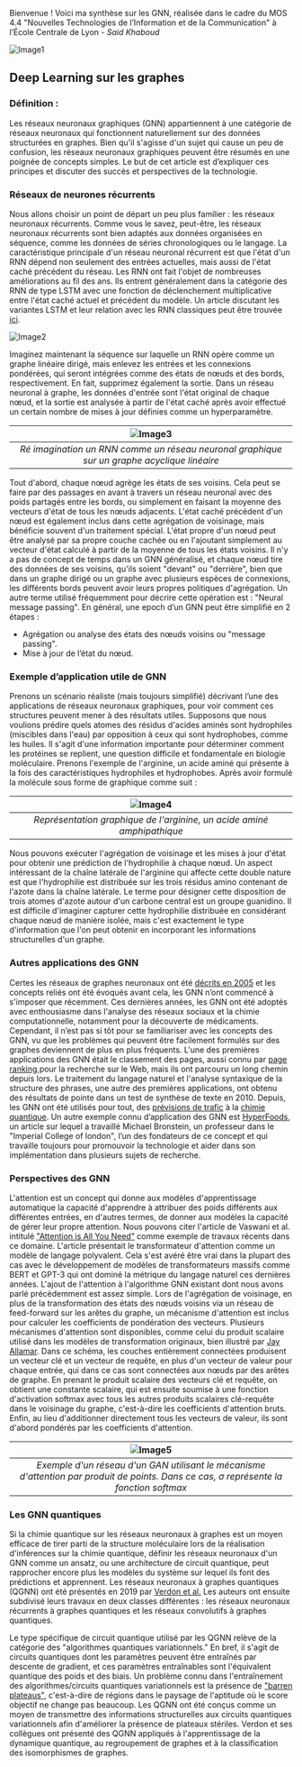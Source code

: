 Bienvenue ! Voici ma synthèse sur les GNN, réalisée dans le cadre du MOS 4.4 "Nouvelles Technologies de l’Information et de la Communication" à l’École Centrale de Lyon - *Said Khaboud*

![Image1](fabric.jpg)

## Deep Learning sur les graphes

### Définition :
Les réseaux neuronaux graphiques (GNN) appartiennent à une catégorie de réseaux neuronaux qui fonctionnent naturellement sur des données structurées en graphes. Bien qu'il s'agisse d'un sujet qui cause un peu de confusion, les réseaux neuronaux graphiques peuvent être résumés en une poignée de concepts simples. Le but de cet article est d’expliquer ces principes et discuter des succès et perspectives de la technologie.

### Réseaux de neurones récurrents
Nous allons choisir un point de départ un peu plus familier : les réseaux neuronaux récurrents. Comme vous le savez, peut-être, les réseaux neuronaux récurrents sont bien adaptés aux données organisées en séquence, comme les données de séries chronologiques ou le langage. La caractéristique principale d'un réseau neuronal récurrent est que l'état d'un RNN dépend non seulement des entrées actuelles, mais aussi de l'état caché précédent du réseau. Les RNN ont fait l'objet de nombreuses améliorations au fil des ans. Ils entrent généralement dans la catégorie des RNN de type LSTM avec une fonction de déclenchement multiplicative entre l'état caché actuel et précédent du modèle. Un article discutant les variantes LSTM et leur relation avec les RNN classiques peut être trouvée [ici](https://www.exxactcorp.com/blog/Deep-Learning/5-types-of-lstm-recurrent-neural-networks-and-what-to-do-with-them).

![Image2](rnn.png)

Imaginez maintenant la séquence sur laquelle un RNN opère comme un graphe linéaire dirigé, mais enlevez les entrées et les connexions pondérées, qui seront intégrées comme des états de nœuds et des bords, respectivement. En fait, supprimez également la sortie. Dans un réseau neuronal à graphe, les données d'entrée sont l'état original de chaque nœud, et la sortie est analysée à partir de l'état caché après avoir effectué un certain nombre de mises à jour définies comme un hyperparamètre.

| ![Image3](rnn2.png) | 
|:--:| 
| *Ré imagination un RNN comme un réseau neuronal graphique sur un graphe acyclique linéaire* |

Tout d'abord, chaque nœud agrège les états de ses voisins. Cela peut se faire par des passages en avant à travers un réseau neuronal avec des poids partagés entre les bords, ou simplement en faisant la moyenne des vecteurs d'état de tous les nœuds adjacents. L'état caché précédent d'un nœud est également inclus dans cette agrégation de voisinage, mais bénéficie souvent d'un traitement spécial. L'état propre d'un nœud peut être analysé par sa propre couche cachée ou en l'ajoutant simplement au vecteur d'état calculé à partir de la moyenne de tous les états voisins. Il n'y a pas de concept de temps dans un GNN généralisé, et chaque nœud tire des données de ses voisins, qu'ils soient "devant" ou "derrière", bien que dans un graphe dirigé ou un graphe avec plusieurs espèces de connexions, les différents bords peuvent avoir leurs propres politiques d'agrégation. Un autre terme utilisé fréquemment pour décrire cette opération est : "Neural message passing".
En général, une epoch d’un GNN peut être simplifié en 2 étapes :
- Agrégation ou analyse des états des nœuds voisins ou "message passing".
- Mise à jour de l’état du nœud.

### Exemple d’application utile de GNN
Prenons un scénario réaliste (mais toujours simplifié) décrivant l’une des applications de réseaux neuronaux graphiques, pour voir comment ces structures peuvent mener à des résultats utiles. Supposons que nous voulions prédire quels atomes des résidus d'acides aminés sont hydrophiles (miscibles dans l'eau) par opposition à ceux qui sont hydrophobes, comme les huiles. Il s'agit d'une information importante pour déterminer comment les protéines se replient, une question difficile et fondamentale en biologie moléculaire. Prenons l'exemple de l'arginine, un acide aminé qui présente à la fois des caractéristiques hydrophiles et hydrophobes. Après avoir formulé la molécule sous forme de graphique comme suit :

| ![Image4](protein.png) | 
|:--:| 
| *Représentation graphique de l'arginine, un acide aminé amphipathique* |

Nous pouvons exécuter l'agrégation de voisinage et les mises à jour d'état pour obtenir une prédiction de l'hydrophilie à chaque nœud.
Un aspect intéressant de la chaîne latérale de l'arginine qui affecte cette double nature est que l'hydrophilie est distribuée sur les trois résidus amino contenant de l'azote dans la chaîne latérale. Le terme pour désigner cette disposition de trois atomes d'azote autour d'un carbone central est un groupe guanidino. Il est difficile d'imaginer capturer cette hydrophilie distribuée en considérant chaque nœud de manière isolée, mais c'est exactement le type d'information que l'on peut obtenir en incorporant les informations structurelles d'un graphe.

### Autres applications des GNN
Certes les réseaux de graphes neuronaux ont été [décrits en 2005](https://www.semanticscholar.org/paper/A-new-model-for-learning-in-graph-domains-Gori-Monfardini/9ca9f28676ad788d04ba24a51141a9a0a0df4d67) et les concepts reliés ont été évoqués avant cela, les GNN n’ont commencé à s'imposer que récemment. Ces dernières années, les GNN ont été adoptés avec enthousiasme dans l'analyse des réseaux sociaux et la chimie computationnelle, notamment pour la découverte de médicaments. Cependant, il n’est pas si tôt pour se familiariser avec les concepts des GNN, vu que les problèmes qui peuvent être facilement formulés sur des graphes deviennent de plus en plus fréquents.
L'une des premières applications des GNN était le classement des pages, aussi connu par [page ranking]( https://www.semanticscholar.org/paper/Graph-neural-networks-for-ranking-Web-pages-Scarselli-Yong/769bfd4a4b45979cf83bb56c054ebcaaaf8b35d7),pour la recherche sur le Web, mais ils ont parcouru un long chemin depuis lors. Le traitement du langage naturel et l'analyse syntaxique de la structure des phrases, une autre des premières applications, ont obtenu des résultats de pointe dans un test de synthèse de texte en 2010. Depuis, les GNN ont été utilisés pour tout, des [prévisions de trafic](https://deepmind.com/blog/article/traffic-prediction-with-advanced-graph-neural-networks) à la [chimie quantique](https://arxiv.org/abs/1704.01212).
Un autre exemple connu d’application des GNN est [HyperFoods]( https://www.nature.com/articles/s41598-019-45349-y), un article sur lequel a travaillé Michael Bronstein, un professeur dans le "Imperial College of london", l’un des fondateurs de ce concept et qui travaille toujours pour promouvoir la technologie et aider dans son implémentation dans plusieurs sujets de recherche.
### Perspectives des GNN
L'attention est un concept qui donne aux modèles d'apprentissage automatique la capacité d'apprendre à attribuer des poids différents aux différentes entrées, en d'autres termes, de donner aux modèles la capacité de gérer leur propre attention. Nous pouvons citer l'article de Vaswani et al. intitulé ["Attention is All You Need"](https://arxiv.org/abs/1706.03762) comme exemple de travaux récents dans ce domaine. L'article présentait le transformateur d'attention comme un modèle de langage polyvalent. Cela s'est avéré être vrai dans la plupart des cas avec le développement de modèles de transformateurs massifs comme BERT et GPT-3 qui ont dominé la métrique du langage naturel ces dernières années.
L'ajout de l'attention à l'algorithme GNN existant dont nous avons parlé précédemment est assez simple. Lors de l'agrégation de voisinage, en plus de la transformation des états des nœuds voisins via un réseau de feed-forward sur les arêtes du graphe, un mécanisme d'attention est inclus pour calculer les coefficients de pondération des vecteurs. Plusieurs mécanismes d'attention sont disponibles, comme celui du produit scalaire utilisé dans les modèles de transformation originaux, bien illustré par [Jay Allamar](https://jalammar.github.io/illustrated-transformer/). Dans ce schéma, les couches entièrement connectées produisent un vecteur clé et un vecteur de requête, en plus d'un vecteur de valeur pour chaque entrée, qui dans ce cas sont connectées aux nœuds par des arêtes de graphe. En prenant le produit scalaire des vecteurs clé et requête, on obtient une constante scalaire, qui est ensuite soumise à une fonction d'activation softmax avec tous les autres produits scalaires clé-requête dans le voisinage du graphe, c'est-à-dire les coefficients d'attention bruts. Enfin, au lieu d'additionner directement tous les vecteurs de valeur, ils sont d'abord pondérés par les coefficients d'attention.

| ![Image5](gnn.png) | 
|:--:| 
| *Exemple d'un réseau d'un GAN utilisant le mécanisme d'attention par produit de points. Dans ce cas, σ représente la fonction softmax* |

### Les GNN quantiques
Si la chimie quantique sur les réseaux neuronaux à graphes est un moyen efficace de tirer parti de la structure moléculaire lors de la réalisation d'inférences sur la chimie quantique, définir les réseaux neuronaux d'un GNN comme un ansatz, ou une architecture de circuit quantique, peut rapprocher encore plus les modèles du système sur lequel ils font des prédictions et apprennent. Les réseaux neuronaux à graphes quantiques (QGNN) ont été présentés en 2019 par [Verdon et al.]( https://arxiv.org/abs/1909.12264) Les auteurs ont ensuite subdivisé leurs travaux en deux classes différentes : les réseaux neuronaux récurrents à graphes quantiques et les réseaux convolutifs à graphes quantiques.

Le type spécifique de circuit quantique utilisé par les QGNN relève de la catégorie des "algorithmes quantiques variationnels." En bref, il s'agit de circuits quantiques dont les paramètres peuvent être entraînés par descente de gradient, et ces paramètres entraînables sont l'équivalent quantique des poids et des biais. Un problème connu dans l'entraînement des algorithmes/circuits quantiques variationnels est la présence de ["barren plateaus"](https://arxiv.org/abs/1803.11173), c'est-à-dire de régions dans le paysage de l'aptitude où le score objectif ne change pas beaucoup. Les QGNN ont été conçus comme un moyen de transmettre des informations structurelles aux circuits quantiques variationnels afin d'améliorer la présence de plateaux stériles. Verdon et ses collègues ont présenté des QGNN appliqués à l'apprentissage de la dynamique quantique, au regroupement de graphes et à la classification des isomorphismes de graphes.

